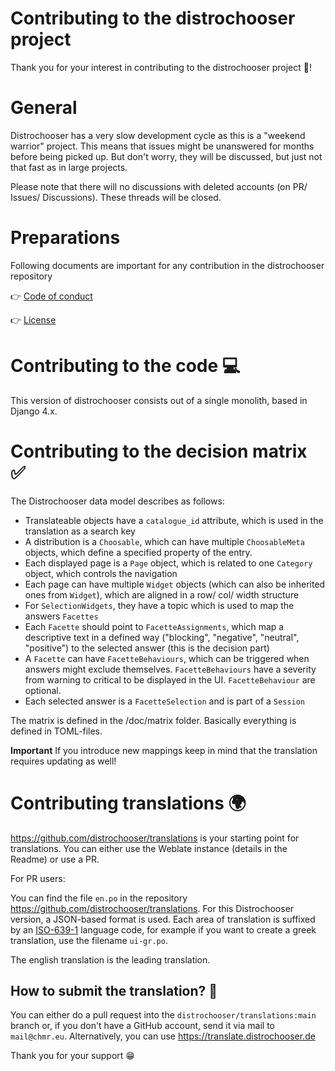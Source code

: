 # Contributing to the distrochooser project

Thank you for your interest in contributing to the distrochooser project 🎉!

# General

Distrochooser has a very slow development cycle as this is a "weekend warrior" project. This means that issues might be unanswered for months before being picked up. But don't worry, they will be discussed, but just not that fast as in large projects. 

Please note that there will no discussions with deleted accounts (on PR/ Issues/ Discussions). These threads will be closed.

# Preparations

Following documents are important for any contribution in the distrochooser repository

👉 [Code of conduct](https://github.com/distrochooser/distrochooser/blob/master/CODE_OF_CONDUCT.md)

👉 [License](https://github.com/distrochooser/distrochooser/blob/master/LICENSE)

# Contributing to the code 💻

This version of distrochooser consists out of a single monolith, based in Django 4.x.

# Contributing to the decision matrix ✅

The Distrochooser data model describes as follows:

- Translateable objects have a `catalogue_id` attribute, which is used in the translation as a search key
- A distribution is a `Choosable`, which can have multiple `ChoosableMeta` objects, which define a specified property of the entry.
- Each displayed page is a `Page` object, which is related to one `Category` object, which controls the navigation
- Each page can have multiple `Widget` objects (which can also be inherited ones from `Widget`), which are aligned in a row/ col/ width structure
- For `SelectionWidgets`, they have a topic which is used to map the answers `Facettes`
- Each `Facette` should point to `FacetteAssignments`, which map a descriptive text in a defined way ("blocking", "negative", "neutral", "positive") to the selected answer (this is the decision part)
- A `Facette` can have `FacetteBehaviours`, which can be triggered when answers might exclude themselves. `FacetteBehaviours` have a severity from warning to critical to be displayed in the UI. `FacetteBehaviour` are optional.
- Each selected answer is a `FacetteSelection` and is part of a `Session`

The matrix is defined in the /doc/matrix folder. Basically everything is defined in TOML-files.

**Important** If you introduce new mappings keep in mind that the translation requires updating as well!

# Contributing translations 🌍

https://github.com/distrochooser/translations is your starting point for translations. You can either use the Weblate instance (details in the Readme) or use a PR.

For PR users:

You can find the file `en.po` in the repository https://github.com/distrochooser/translations. For this Distrochooser version, a JSON-based format is used. Each area of translation is suffixed by an [ISO-639-1](https://en.wikipedia.org/wiki/List_of_ISO_639-1_codes) language code, for example if you want to create a greek translation, use the filename `ui-gr.po`.

The english translation is the leading translation.

## How to submit the translation? 📮

You can either do a pull request into the `distrochooser/translations:main` branch or, if you don't have a GitHub account, send it via mail to `mail@chmr.eu`. Alternatively, you can use https://translate.distrochooser.de


Thank you for your support 😁

